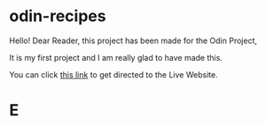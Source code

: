 # odin-recipes

Hello! Dear Reader, this project has been made for the Odin Project,

It is my first project and I am really glad to have made this.

You can click [this link](https://undeesr.github.io/odin-recipes/) to get directed to the Live Website.





# E